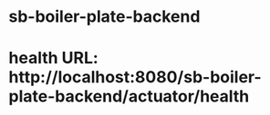 # sb-boiler-plate-backend
# health URL: http://localhost:8080/sb-boiler-plate-backend/actuator/health
